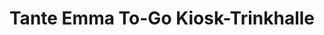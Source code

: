 ---
title: "Tante Emma To-Go Kiosk-Trinkhalle"
url: /duesseldorf/tante-emma-to-go-kiosk-trinkhalle/
shop: Kiosk
---